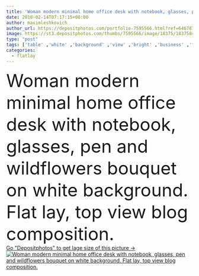 ```yaml
---
title: 'Woman modern minimal home office desk with notebook, glasses, pen and wildflowers bouquet on white background. Flat lay, top view blog composition.'
date: 2018-02-14T07:17:15+00:00
author: maximleshkovich
author_url: https://depositphotos.com/portfolio-7595566.html?ref=64678756
image: https://st3.depositphotos.com/thumbs/7595566/image/18375/183758458/api_thumb_450.jpg?forcejpeg=true
type: "post"
tags: ['table' ,'white' ,'background' ,'view' ,'bright' ,'business' ,'female' ,'floral' ,'flowers' ,'life' ,'style' ,'modern' ,'bouquet' ,'pink' ,'pastel' ,'office' ,'lay' ,'home' ,'pale' ,'notebook' ,'flat' ,'lifestyle' ,'work' ,'pen' ,'desk' ,'still' ,'accessories' ,'feminine' ,'mood' ,'trendy' ,'notes' ,'top' ,'glasses' ,'workspace' ,'stationery' ,'magazine' ,'diary' ,'blog' ,'minimal' ,'wildflowers' ,'freelance' ,'home office' ,'flatlay' ,'female workspace' ]
categories: 
  - flatlay
---
```

<div aling="center">
            <font size="60"> Woman modern minimal home office desk with notebook, glasses, pen and wildflowers bouquet on white background. Flat lay, top view blog composition.</font>   
</div>
<div>
    <a href='https://st3.depositphotos.com/thumbs/7595566/image/18375/183758458/api_thumb_450.jpg?forcejpeg=true?ref=64678756' target=_blank > Go "Depositphotos" to get lage size of this picture ->
        <img href='https://st3.depositphotos.com/thumbs/7595566/image/18375/183758458/api_thumb_450.jpg?forcejpeg=true?ref=64678756' src='https://st3.depositphotos.com/7595566/18375/i/950/depositphotos_183758458-stock-photo-woman-modern-minimal-home-office.jpg?forcejpeg=true' alt='Woman modern minimal home office desk with notebook, glasses, pen and wildflowers bouquet on white background. Flat lay, top view blog composition.' >
    </a>
</div>
